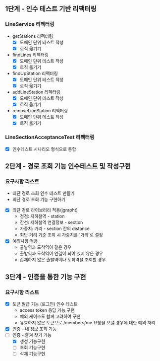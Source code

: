 ## 1단계 - 인수 테스트 기반 리팩터링

### LineService 리펙터링

* getStations 리펙터링
  * [X] 도메인 단위 테스트 작성
  * [X] 로직 옮기기
  
* findLines 리펙터링
  * [X] 도메인 단위 테스트 작성
  * [X] 로직 옮기기

* findUpStation 리펙터링
    * [X] 도메인 단위 테스트 작성
    * [X] 로직 옮기기

* addLineStation 리펙터링
    * [X] 도메인 단위 테스트 작성
    * [X] 로직 옮기기

* removeLineStation 리펙터링
    * [X] 도메인 단위 테스트 작성
    * [X] 로직 옮기기

### LineSectionAcceptanceTest 리팩터링

* [X] 인수테스트 시나리오 형식으로 통합


## 2단계 - 경로 조회 기능 인수테스트 및 작성구현 

### 요구사항 리스트

- 최단 경로 조회 인수 테스트 만들기
- 최단 경로 조회 기능 구현하기
- [X] 최단 경로 라이브러리 적용(jgrapht)
  - 정점: 지하철역 - station
  - 간선: 지하철역 연결정보 - section
  - 가중치: 거리 - section 간의 distance
  - 최단 거리 기준 조회 시 가중치를 '거리'로 설정
- [X] 예외사항 적용
  - 출발역과 도착역이 같은 경우
  - 출발역과 도착역이 연결이 되어 있지 않은 경우
  - 존재하지 않은 출발역이나 도착역을 조회할 경우

## 3단계 - 인증을 통한 기능 구현

### 요구사항 리스트

- [X] 토큰 발급 기능 (로그인) 인수 테스트
  - access token 응답 기능 구현
  - 예외 케이스도 함께 고려하여 구현
  - 유효하지 않은 토큰으로 /members/me 요청을 보낼 경우에 대한 예외 처리
- [X] 인증 - 내 정보 조회 기능
- [ ] 인증 - 즐겨 찾기 기능
  - [X] 생성 기능구현
  - [ ] 조회 기능구현
  - [ ] 삭제 기능구현